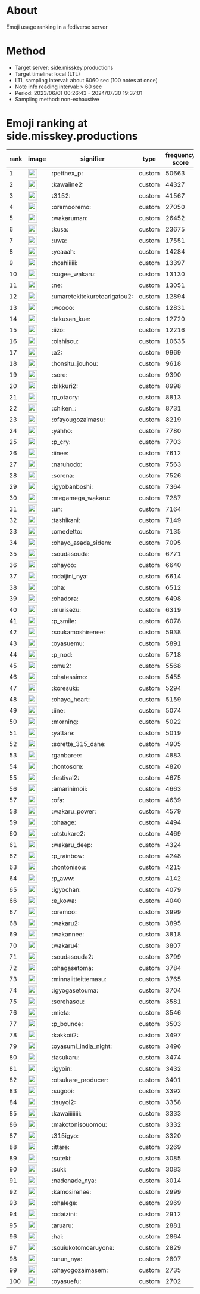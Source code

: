 # About
Emoji usage ranking in a fediverse server

# Method
- Target server: side.misskey.productions
- Target timeline: local (LTL)
- LTL sampling interval: about 6060 sec (100 notes at once)
- Note info reading interval: > 60 sec
- Period: 2023/06/01 00:26:43 - 2024/07/30 19:37:01 
- Sampling method: non-exhaustive

# Emoji ranking at side.misskey.productions

|rank|image|signifier|type|frequency score|
|----|----|----|----|----|
|1|<img height="24" src="https://side.misskey.productions/emoji/petthex_p.webp">|:petthex_p:|custom|50663|
|2|<img height="24" src="https://side.misskey.productions/emoji/kawaiine2.webp">|:kawaiine2:|custom|44327|
|3|<img height="24" src="https://side.misskey.productions/emoji/3152.webp">|:3152:|custom|41567|
|4|<img height="24" src="https://side.misskey.productions/emoji/oremooremo.webp">|:oremooremo:|custom|27050|
|5|<img height="24" src="https://side.misskey.productions/emoji/wakaruman.webp">|:wakaruman:|custom|26452|
|6|<img height="24" src="https://side.misskey.productions/emoji/kusa.webp">|:kusa:|custom|23675|
|7|<img height="24" src="https://side.misskey.productions/emoji/uwa.webp">|:uwa:|custom|17551|
|8|<img height="24" src="https://side.misskey.productions/emoji/yeaaah.webp">|:yeaaah:|custom|14284|
|9|<img height="24" src="https://side.misskey.productions/emoji/hoshiiiiii.webp">|:hoshiiiiii:|custom|13397|
|10|<img height="24" src="https://side.misskey.productions/emoji/sugee_wakaru.webp">|:sugee_wakaru:|custom|13130|
|11|<img height="24" src="https://side.misskey.productions/emoji/ne.webp">|:ne:|custom|13051|
|12|<img height="24" src="https://side.misskey.productions/emoji/umaretekitekuretearigatou2.webp">|:umaretekitekuretearigatou2:|custom|12894|
|13|<img height="24" src="https://side.misskey.productions/emoji/woooo.webp">|:woooo:|custom|12831|
|14|<img height="24" src="https://side.misskey.productions/emoji/takusan_kue.webp">|:takusan_kue:|custom|12720|
|15|<img height="24" src="https://side.misskey.productions/emoji/iizo.webp">|:iizo:|custom|12216|
|16|<img height="24" src="https://side.misskey.productions/emoji/oishisou.webp">|:oishisou:|custom|10635|
|17|<img height="24" src="https://side.misskey.productions/emoji/a2.webp">|:a2:|custom|9969|
|18|<img height="24" src="https://side.misskey.productions/emoji/honsitu_jouhou.webp">|:honsitu_jouhou:|custom|9618|
|19|<img height="24" src="https://side.misskey.productions/emoji/sore.webp">|:sore:|custom|9390|
|20|<img height="24" src="https://side.misskey.productions/emoji/bikkuri2.webp">|:bikkuri2:|custom|8998|
|21|<img height="24" src="https://side.misskey.productions/emoji/p_otacry.webp">|:p_otacry:|custom|8813|
|22|<img height="24" src="https://side.misskey.productions/emoji/chiken_.webp">|:chiken_:|custom|8731|
|23|<img height="24" src="https://side.misskey.productions/emoji/ofayougozaimasu.webp">|:ofayougozaimasu:|custom|8219|
|24|<img height="24" src="https://side.misskey.productions/emoji/yahho.webp">|:yahho:|custom|7780|
|25|<img height="24" src="https://side.misskey.productions/emoji/p_cry.webp">|:p_cry:|custom|7703|
|26|<img height="24" src="https://side.misskey.productions/emoji/iinee.webp">|:iinee:|custom|7612|
|27|<img height="24" src="https://side.misskey.productions/emoji/naruhodo.webp">|:naruhodo:|custom|7563|
|28|<img height="24" src="https://side.misskey.productions/emoji/sorena.webp">|:sorena:|custom|7526|
|29|<img height="24" src="https://side.misskey.productions/emoji/igyobanboshi.webp">|:igyobanboshi:|custom|7364|
|30|<img height="24" src="https://side.misskey.productions/emoji/megamega_wakaru.webp">|:megamega_wakaru:|custom|7287|
|31|<img height="24" src="https://side.misskey.productions/emoji/un.webp">|:un:|custom|7164|
|32|<img height="24" src="https://side.misskey.productions/emoji/tashikani.webp">|:tashikani:|custom|7149|
|33|<img height="24" src="https://side.misskey.productions/emoji/omedetto.webp">|:omedetto:|custom|7135|
|34|<img height="24" src="https://side.misskey.productions/emoji/ohayo_asada_sidem.webp">|:ohayo_asada_sidem:|custom|7095|
|35|<img height="24" src="https://side.misskey.productions/emoji/soudasouda.webp">|:soudasouda:|custom|6771|
|36|<img height="24" src="https://side.misskey.productions/emoji/ohayoo.webp">|:ohayoo:|custom|6640|
|37|<img height="24" src="https://side.misskey.productions/emoji/odaijini_nya.webp">|:odaijini_nya:|custom|6614|
|38|<img height="24" src="https://side.misskey.productions/emoji/oha.webp">|:oha:|custom|6512|
|39|<img height="24" src="https://side.misskey.productions/emoji/ohadora.webp">|:ohadora:|custom|6498|
|40|<img height="24" src="https://side.misskey.productions/emoji/murisezu.webp">|:murisezu:|custom|6319|
|41|<img height="24" src="https://side.misskey.productions/emoji/p_smile.webp">|:p_smile:|custom|6078|
|42|<img height="24" src="https://side.misskey.productions/emoji/soukamoshirenee.webp">|:soukamoshirenee:|custom|5938|
|43|<img height="24" src="https://side.misskey.productions/emoji/oyasuemu.webp">|:oyasuemu:|custom|5891|
|44|<img height="24" src="https://side.misskey.productions/emoji/p_nod.webp">|:p_nod:|custom|5718|
|45|<img height="24" src="https://side.misskey.productions/emoji/omu2.webp">|:omu2:|custom|5568|
|46|<img height="24" src="https://side.misskey.productions/emoji/ohatessimo.webp">|:ohatessimo:|custom|5455|
|47|<img height="24" src="https://side.misskey.productions/emoji/koresuki.webp">|:koresuki:|custom|5294|
|48|<img height="24" src="https://side.misskey.productions/emoji/ohayo_heart.webp">|:ohayo_heart:|custom|5159|
|49|<img height="24" src="https://side.misskey.productions/emoji/iine.webp">|:iine:|custom|5074|
|50|<img height="24" src="https://side.misskey.productions/emoji/morning.webp">|:morning:|custom|5022|
|51|<img height="24" src="https://side.misskey.productions/emoji/yattare.webp">|:yattare:|custom|5019|
|52|<img height="24" src="https://side.misskey.productions/emoji/sorette_315_dane.webp">|:sorette_315_dane:|custom|4905|
|53|<img height="24" src="https://side.misskey.productions/emoji/ganbaree.webp">|:ganbaree:|custom|4883|
|54|<img height="24" src="https://side.misskey.productions/emoji/hontosore.webp">|:hontosore:|custom|4820|
|55|<img height="24" src="https://side.misskey.productions/emoji/festival2.webp">|:festival2:|custom|4675|
|56|<img height="24" src="https://side.misskey.productions/emoji/amarinimoii.webp">|:amarinimoii:|custom|4663|
|57|<img height="24" src="https://side.misskey.productions/emoji/ofa.webp">|:ofa:|custom|4639|
|58|<img height="24" src="https://side.misskey.productions/emoji/wakaru_power.webp">|:wakaru_power:|custom|4579|
|59|<img height="24" src="https://side.misskey.productions/emoji/ohaage.webp">|:ohaage:|custom|4494|
|60|<img height="24" src="https://side.misskey.productions/emoji/otstukare2.webp">|:otstukare2:|custom|4469|
|61|<img height="24" src="https://side.misskey.productions/emoji/wakaru_deep.webp">|:wakaru_deep:|custom|4324|
|62|<img height="24" src="https://side.misskey.productions/emoji/p_rainbow.webp">|:p_rainbow:|custom|4248|
|63|<img height="24" src="https://side.misskey.productions/emoji/hontonisou.webp">|:hontonisou:|custom|4215|
|64|<img height="24" src="https://side.misskey.productions/emoji/p_aww.webp">|:p_aww:|custom|4142|
|65|<img height="24" src="https://side.misskey.productions/emoji/igyochan.webp">|:igyochan:|custom|4079|
|66|<img height="24" src="https://side.misskey.productions/emoji/e_kowa.webp">|:e_kowa:|custom|4040|
|67|<img height="24" src="https://side.misskey.productions/emoji/oremoo.webp">|:oremoo:|custom|3999|
|68|<img height="24" src="https://side.misskey.productions/emoji/wakaru2.webp">|:wakaru2:|custom|3895|
|69|<img height="24" src="https://side.misskey.productions/emoji/wakannee.webp">|:wakannee:|custom|3818|
|70|<img height="24" src="https://side.misskey.productions/emoji/wakaru4.webp">|:wakaru4:|custom|3807|
|71|<img height="24" src="https://side.misskey.productions/emoji/soudasouda2.webp">|:soudasouda2:|custom|3799|
|72|<img height="24" src="https://side.misskey.productions/emoji/ohagasetoma.webp">|:ohagasetoma:|custom|3784|
|73|<img height="24" src="https://side.misskey.productions/emoji/minnaiitteittemasu.webp">|:minnaiitteittemasu:|custom|3765|
|74|<img height="24" src="https://side.misskey.productions/emoji/igyogasetouma.webp">|:igyogasetouma:|custom|3704|
|75|<img height="24" src="https://side.misskey.productions/emoji/sorehasou.webp">|:sorehasou:|custom|3581|
|76|<img height="24" src="https://side.misskey.productions/emoji/mieta.webp">|:mieta:|custom|3546|
|77|<img height="24" src="https://side.misskey.productions/emoji/p_bounce.webp">|:p_bounce:|custom|3503|
|78|<img height="24" src="https://side.misskey.productions/emoji/kakkoii2.webp">|:kakkoii2:|custom|3497|
|79|<img height="24" src="https://side.misskey.productions/emoji/oyasumi_india_night.webp">|:oyasumi_india_night:|custom|3496|
|80|<img height="24" src="https://side.misskey.productions/emoji/tasukaru.webp">|:tasukaru:|custom|3474|
|81|<img height="24" src="https://side.misskey.productions/emoji/igyoin.webp">|:igyoin:|custom|3432|
|82|<img height="24" src="https://side.misskey.productions/emoji/otsukare_producer.webp">|:otsukare_producer:|custom|3401|
|83|<img height="24" src="https://side.misskey.productions/emoji/sugooi.webp">|:sugooi:|custom|3392|
|84|<img height="24" src="https://side.misskey.productions/emoji/tsuyoi2.webp">|:tsuyoi2:|custom|3358|
|85|<img height="24" src="https://side.misskey.productions/emoji/kawaiiiiiiii.webp">|:kawaiiiiiiii:|custom|3333|
|86|<img height="24" src="https://side.misskey.productions/emoji/makotonisouomou.webp">|:makotonisouomou:|custom|3332|
|87|<img height="24" src="https://side.misskey.productions/emoji/315igyo.webp">|:315igyo:|custom|3320|
|88|<img height="24" src="https://side.misskey.productions/emoji/ittare.webp">|:ittare:|custom|3269|
|89|<img height="24" src="https://side.misskey.productions/emoji/suteki.webp">|:suteki:|custom|3085|
|90|<img height="24" src="https://side.misskey.productions/emoji/suki.webp">|:suki:|custom|3083|
|91|<img height="24" src="https://side.misskey.productions/emoji/nadenade_nya.webp">|:nadenade_nya:|custom|3014|
|92|<img height="24" src="https://side.misskey.productions/emoji/kamosirenee.webp">|:kamosirenee:|custom|2999|
|93|<img height="24" src="https://side.misskey.productions/emoji/ohalege.webp">|:ohalege:|custom|2969|
|94|<img height="24" src="https://side.misskey.productions/emoji/odaizini.webp">|:odaizini:|custom|2912|
|95|<img height="24" src="https://side.misskey.productions/emoji/aruaru.webp">|:aruaru:|custom|2881|
|96|<img height="24" src="https://side.misskey.productions/emoji/hai.webp">|:hai:|custom|2864|
|97|<img height="24" src="https://side.misskey.productions/emoji/souiukotomoaruyone.webp">|:souiukotomoaruyone:|custom|2829|
|98|<img height="24" src="https://side.misskey.productions/emoji/unun_nya.webp">|:unun_nya:|custom|2807|
|99|<img height="24" src="https://side.misskey.productions/emoji/ohayogozaimasem.webp">|:ohayogozaimasem:|custom|2735|
|100|<img height="24" src="https://side.misskey.productions/emoji/oyasuefu.webp">|:oyasuefu:|custom|2702|
